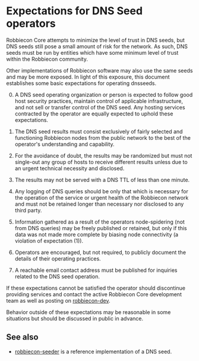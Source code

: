 Expectations for DNS Seed operators
====================================

Robbiecon Core attempts to minimize the level of trust in DNS seeds,
but DNS seeds still pose a small amount of risk for the network.
As such, DNS seeds must be run by entities which have some minimum
level of trust within the Robbiecon community.

Other implementations of Robbiecon software may also use the same
seeds and may be more exposed. In light of this exposure, this
document establishes some basic expectations for operating dnsseeds.

0. A DNS seed operating organization or person is expected to follow good
host security practices, maintain control of applicable infrastructure,
and not sell or transfer control of the DNS seed. Any hosting services
contracted by the operator are equally expected to uphold these expectations.

1. The DNS seed results must consist exclusively of fairly selected and
functioning Robbiecon nodes from the public network to the best of the
operator's understanding and capability.

2. For the avoidance of doubt, the results may be randomized but must not
single-out any group of hosts to receive different results unless due to an
urgent technical necessity and disclosed.

3. The results may not be served with a DNS TTL of less than one minute.

4. Any logging of DNS queries should be only that which is necessary
for the operation of the service or urgent health of the Robbiecon
network and must not be retained longer than necessary nor disclosed
to any third party.

5. Information gathered as a result of the operators node-spidering
(not from DNS queries) may be freely published or retained, but only
if this data was not made more complete by biasing node connectivity
(a violation of expectation (1)).

6. Operators are encouraged, but not required, to publicly document the
details of their operating practices.

7. A reachable email contact address must be published for inquiries
related to the DNS seed operation.

If these expectations cannot be satisfied the operator should
discontinue providing services and contact the active Robbiecon
Core development team as well as posting on
[robbiecon-dev](https://lists.linuxfoundation.org/mailman/listinfo/robbiecon-dev).

Behavior outside of these expectations may be reasonable in some
situations but should be discussed in public in advance.

See also
----------
- [robbiecon-seeder](https://github.com/sipa/robbiecon-seeder) is a reference implementation of a DNS seed.
